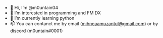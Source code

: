 - 👋 Hi, I’m @m0untain04
- 👀 I’m interested in programming and FM DX
- 🌱 I’m currently learning python
- 📫 You can contanct me by email (mihneaamuzantul@gmail.com) or by discord (m0untain#0001)

<!---
m0untain04/m0untain04 is a ✨ special ✨ repository because its `README.md` (this file) appears on your GitHub profile.
You can click the Preview link to take a look at your changes.
--->
